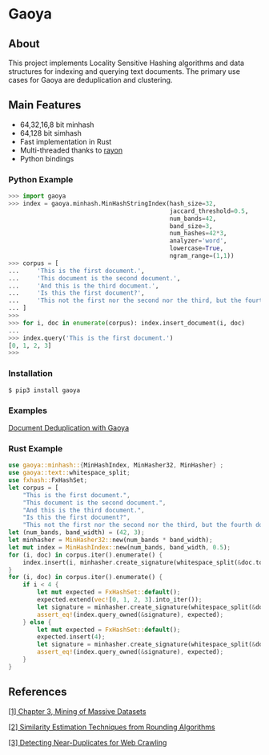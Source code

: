 # Gaoya


## About
This project implements Locality Sensitive Hashing algorithms and data structures for indexing and querying text documents.
The primary use cases for Gaoya are deduplication and clustering. 

## Main Features
* 64,32,16,8 bit minhash
* 64,128 bit simhash
* Fast implementation in Rust
* Multi-threaded thanks to [rayon](https://github.com/rayon-rs/rayon)
* Python bindings



### Python Example

```python
>>> import gaoya
>>> index = gaoya.minhash.MinHashStringIndex(hash_size=32, 
                                             jaccard_threshold=0.5, 
                                             num_bands=42, 
                                             band_size=3,
                                             num_hashes=42*3,
                                             analyzer='word', 
                                             lowercase=True, 
                                             ngram_range=(1,1))
>>> corpus = [
...     'This is the first document.',
...     'This document is the second document.',
...     'And this is the third document.',
...     'Is this the first document?',
...     'This not the first nor the second nor the third, but the fourth document'
... ]
>>> 
>>> for i, doc in enumerate(corpus): index.insert_document(i, doc)
... 
>>> index.query('This is the first document.')
[0, 1, 2, 3]
>>> 
```

### Installation
```
$ pip3 install gaoya
```

### Examples
[Document Deduplication with Gaoya](https://github.com/serega/gaoya/blob/master/py-gaoya/examples/deduplication_scholarly_articles_gaoya.ipynb)


### Rust Example

```rust
use gaoya::minhash::{MinHashIndex, MinHasher32, MinHasher} ;
use gaoya::text::whitespace_split;
use fxhash::FxHashSet;
let corpus = [
    "This is the first document.",
    "This document is the second document.",
    "And this is the third document.",
    "Is this the first document?",
    "This not the first nor the second nor the third, but the fourth document"];
let (num_bands, band_width) = (42, 3);
let minhasher = MinHasher32::new(num_bands * band_width);
let mut index = MinHashIndex::new(num_bands, band_width, 0.5);
for (i, doc) in corpus.iter().enumerate() {
    index.insert(i, minhasher.create_signature(whitespace_split(&doc.to_lowercase())));
}
for (i, doc) in corpus.iter().enumerate() {
    if i < 4 {
        let mut expected = FxHashSet::default();
        expected.extend(vec![0, 1, 2, 3].into_iter());
        let signature = minhasher.create_signature(whitespace_split(&doc.to_lowercase()));
        assert_eq!(index.query_owned(&signature), expected);
    } else {
        let mut expected = FxHashSet::default();
        expected.insert(4);
        let signature = minhasher.create_signature(whitespace_split(&doc.to_lowercase()));
        assert_eq!(index.query_owned(&signature), expected);
    }
}

```


## References
[[1] Chapter 3, Mining of Massive Datasets](http://www.mmds.org)

[[2] Similarity Estimation Techniques from Rounding Algorithms](https://www.cs.princeton.edu/courses/archive/spr04/cos598B/bib/CharikarEstim.pdf)

[[3] Detecting Near-Duplicates for Web Crawling](https://static.googleusercontent.com/media/research.google.com/en//pubs/archive/33026.pdf)